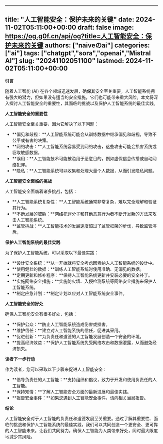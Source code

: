 
---
title: "人工智能安全：保护未来的关键"
date: 2024-11-02T05:11:00+00:00
draft: false
image: https://og.g0f.cn/api/og?title=人工智能安全：保护未来的关键
authors: ["naiveのai"]
categories: ["ai"]
tags: ["chatgpt","sora","openai","Mistral AI"]
slug: "20241102051100"
lastmod: 2024-11-02T05:11:00+00:00
---
**引言**

随着人工智能 (AI) 在各个领域迅速发展，确保其安全至关重要。人工智能系统拥有强大的潜力，但如果没有适当的安全措施，它们也可能带来重大风险。本文将深入探讨人工智能安全的重要性，其面临的挑战以及保护人工智能系统的最佳实践。

**人工智能安全的重要性**

人工智能安全至关重要，因为它解决了以下问题：

- **偏见和歧视：**人工智能系统可能会从训练数据中继承偏见和歧视，导致不公平或有害的决策。
- **网络攻击：**人工智能系统容易受到网络攻击，这些攻击可能会损害系统或窃取敏感数据。
- **误用：**人工智能技术可能被滥用于恶意目的，例如虚假信息传播或自动网络犯罪。
- **隐私：**人工智能系统可以收集和处理大量个人数据，从而引发隐私问题。

**人工智能安全面临的挑战**

人工智能安全面临着诸多挑战，包括：

- **人工智能系统复杂性：**人工智能系统通常非常复杂，难以完全理解和验证其行为。
- **不断发展的威胁：**网络犯罪分子和其他恶意行为者不断开发新的方法来攻击人工智能系统。
- **监管挑战：**人工智能技术的发展速度超过了监管框架的步伐，导致监管滞后。

**保护人工智能系统的最佳实践**

为了保护人工智能系统，可以采取以下最佳实践：

- **设计安全系统：**从一开始就将安全考虑因素纳入人工智能系统的设计中。
- **使用健壮的数据：**训练人工智能系统时使用准确、无偏见的数据。
- **定期更新和修补程序：**保持人工智能系统更新并安装必要的安全补丁。
- **实施网络安全措施：**实施防火墙、入侵检测系统等网络安全措施来保护人工智能系统。
- **制定应急计划：**制定计划以应对人工智能系统安全事件。

**人工智能安全的好处**

确保人工智能安全有很多好处，包括：

- **保护公众：**防止人工智能系统造成伤害或损害。
- **维护信任：**建立对人工智能系统的信任，促进其采用。
- **促进创新：**为负责任和道德的人工智能发展创造一个安全的环境。
- **提高经济效益：**保护人工智能系统免受网络攻击和数据泄露，从而避免经济损失。

**读者下一步行动**

作为读者，您可以采取以下步骤来促进人工智能安全：

- **倡导负责任的人工智能：**支持组织和倡议，致力于开发和使用负责任的人工智能。
- **保持知情：**了解人工智能安全方面的最新进展和最佳实践。
- **报告安全事件：**如果您遇到人工智能安全事件，请向相关当局报告。

**结论**

人工智能安全对于人工智能的负责任和道德发展至关重要。通过了解其重要性、面临的挑战和保护人工智能系统的最佳实践，我们可以共同创造一个更安全、更可靠的人工智能未来。让我们共同努力，确保人工智能为人类带来好处，同时最大限度地减少其风险。